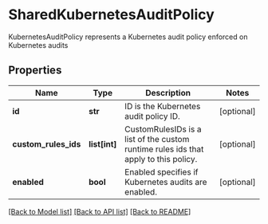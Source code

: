# SharedKubernetesAuditPolicy

KubernetesAuditPolicy represents a Kubernetes audit policy enforced on Kubernetes audits

## Properties
Name | Type | Description | Notes
------------ | ------------- | ------------- | -------------
**id** | **str** | ID is the Kubernetes audit policy ID.  | [optional] 
**custom_rules_ids** | **list[int]** | CustomRulesIDs is a list of the custom runtime rules ids that apply to this policy.  | [optional] 
**enabled** | **bool** | Enabled specifies if Kubernetes audits are enabled.  | [optional] 

[[Back to Model list]](../README.md#documentation-for-models) [[Back to API list]](../README.md#documentation-for-api-endpoints) [[Back to README]](../README.md)


